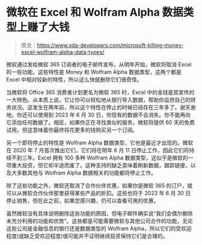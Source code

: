 # 微软在 Excel 和 Wolfram Alpha 数据类型上赚了大钱

> 原文：<https://www.xda-developers.com/microsoft-killing-money-excel-wolfram-alpha-data-types/>

微软通过发给微软 365 订阅者的电子邮件宣布，从明年开始，微软将取消 Excel 的一些功能。这些特性是 Money 和 Wolfram Alpha 数据类型，这两个都是 Excel 中相对较新的特性，所以这么快就删除它们很奇怪。

当微软将 Office 365 消费者计划更名为微软 365 时，Excel 中的金钱是其宣传的一大特色。从本质上说，它让你可以轻松地从银行导入数据，帮助你监控自己的财务状况。这发生在两年前，所以这个特性在停止的时候已经存在三年多了。谢天谢地，你还可以使用到 2023 年 6 月 30 日，你现有的数据不会消失。你不能再向它添加任何数据了。相反，如果你正在寻找类似的服务，微软将提供 60 天的免费试用，但这意味着你最终将花更多的钱购买另一个订阅。

另一个即将停止的特性是 Wolfram Alpha 数据类型，它也是最近才出现的。微软在 2020 年 7 月首次推出它们，它们将在明年 6 月 11 日停止工作，因此它们将持续不到三年。Excel 拥有 100 多种 Wolfram Alpha 数据类型，这似乎是微软的一项重大投资，但它却半途而废了。这种支持的缺乏意味着刷新数据，跟踪链接，以及大多数其他与 Wolfram Alpha 数据相关的功能都将停止工作。

除了这些功能之外，微软还取消了合作伙伴优惠，如果你是微软 365 的订户，就可以从微软合作伙伴那里获得某些产品的折扣。这些也将于 2023 年 6 月 30 日停止销售，但在此之前，如果您感兴趣，仍可以查看可用的优惠。

虽然微软没有具体说明删除这些功能的原因，但电子邮件确实说“我们会偶尔删除未充分利用的功能和优势”。这些都是可能需要微软与其他公司合作的功能，无论这些公司是金融信息的银行还是数据类型的 Wolfram Alpha，所以它们的受欢迎程度(或缺乏受欢迎程度)很可能并不证明继续投资保持它们是合理的。